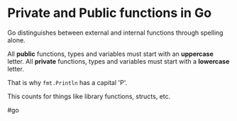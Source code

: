 # Private and Public functions in Go

Go distinguishes between external and internal functions through spelling alone.

All **public** functions, types and variables must start with an **uppercase** letter.
All **private** functions, types and variables must start with a **lowercase** letter.

That is why `fmt.Println` has a capital 'P'.

This counts for things like library functions, structs, etc.

#go